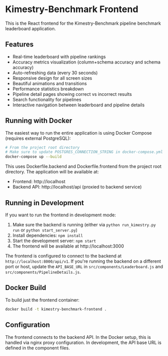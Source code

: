 # Kimestry-Benchmark Frontend

This is the React frontend for the Kimestry-Benchmark pipeline benchmark leaderboard application.

## Features

- Real-time leaderboard with pipeline rankings
- Accuracy metrics visualization (column+schema accuracy and schema accuracy)
- Auto-refreshing data (every 30 seconds)
- Responsive design for all screen sizes
- Beautiful animations and transitions
- Performance statistics breakdown
- Pipeline detail pages showing correct vs incorrect results
- Search functionality for pipelines
- Interactive navigation between leaderboard and pipeline details

## Running with Docker

The easiest way to run the entire application is using Docker Compose (requires external PostgreSQL):

```bash
# From the project root directory
# Make sure to update POSTGRES_CONNECTION_STRING in docker-compose.yml first
docker-compose up --build
```

This uses Dockerfile.backend and Dockerfile.frontend from the project root directory.
The application will be available at:
- Frontend: http://localhost
- Backend API: http://localhost/api (proxied to backend service)

## Running in Development

If you want to run the frontend in development mode:

1. Make sure the backend is running (either via `python run_kimestry.py run` or `python start_server.py`)
2. Install dependencies: `npm install`
3. Start the development server: `npm start`
4. The frontend will be available at http://localhost:3000

The frontend is configured to connect to the backend at `http://localhost:8000/api/v1`. If you're running the backend on a different port or host, update the `API_BASE_URL` in `src/components/Leaderboard.js` and `src/components/PipelineDetails.js`.

## Docker Build

To build just the frontend container:

```bash
docker build -t kimestry-benchmark-frontend .
```

## Configuration

The frontend connects to the backend API. In the Docker setup, this is handled via nginx proxy configuration. In development, the API base URL is defined in the component files.